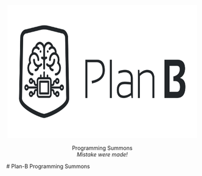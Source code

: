 <div align="center">
	<img width="500" height="350" src="assets/logo.svg" alt="Plan B">
	<br>
</div>
<p align="center">
Programming Summons<br>
<i>Mistake were made!</i>
</p>
# Plan-B
Programming Summons
